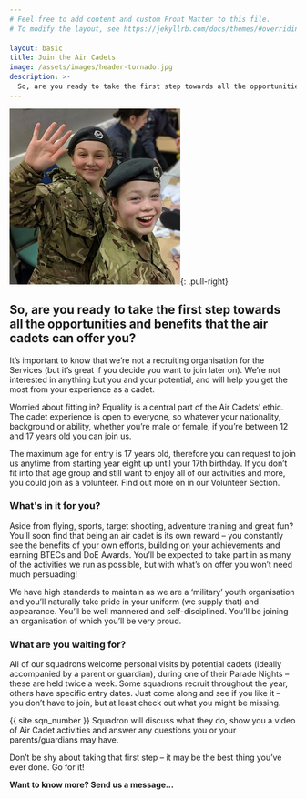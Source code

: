 ```yaml
---
# Feel free to add content and custom Front Matter to this file.
# To modify the layout, see https://jekyllrb.com/docs/themes/#overriding-theme-defaults

layout: basic
title: Join the Air Cadets
image: /assets/images/header-tornado.jpg
description: >-
  So, are you ready to take the first step towards all the opportunities and benefits that the air cadets can offer you?
---
```


![Join the Air Cadets](/assets/images/join.jpg){: .pull-right}


## So, are you ready to take the first step towards all the opportunities and benefits that the air cadets can offer you?

It’s important to know that we’re not a recruiting organisation for the Services (but it’s great if you decide you want to join later on). We’re not interested in anything but you and your potential, and will help you get the most from your experience as a cadet.

Worried about fitting in? Equality is a central part of the Air Cadets’ ethic. The cadet experience is open to everyone, so whatever your nationality, background or ability, whether you’re male or female, if you’re between 12 and 17 years old you can join us.

The maximum age for entry is 17 years old, therefore you can request to join us anytime from starting year eight up until your 17th birthday. If you don’t fit into that age group and still want to enjoy all of our activities and more, you could join as a volunteer. Find out more on in our Volunteer Section.

### What's in it for you?

Aside from flying, sports, target shooting, adventure training and great fun? You’ll soon find that being an air cadet is its own reward – you constantly see the benefits of your own efforts, building on your achievements and earning BTECs and DoE Awards. You’ll be expected to take part in as many of the activities we run as possible, but with what’s on offer you won’t need much persuading!

We have high standards to maintain as we are a ‘military’ youth organisation and you’ll naturally take pride in your uniform (we supply that) and appearance. You’ll be well mannered and self-disciplined. You’ll be joining an organisation of which you’ll be very proud.

### What are you waiting for?

All of our squadrons welcome personal visits by potential cadets (ideally accompanied by a parent or guardian), during one of their Parade Nights – these are held twice a week. Some squadrons recruit throughout the year, others have specific entry dates. Just come along and see if you like it – you don’t have to join, but at least check out what you might be missing.

{{ site.sqn_number }} Squadron will discuss what they do, show you a video of Air Cadet activities and answer any questions you or your parents/guardians may have.

Don’t be shy about taking that first step – it may be the best thing you’ve ever done. Go for it!

**Want to know more? Send us a message...**